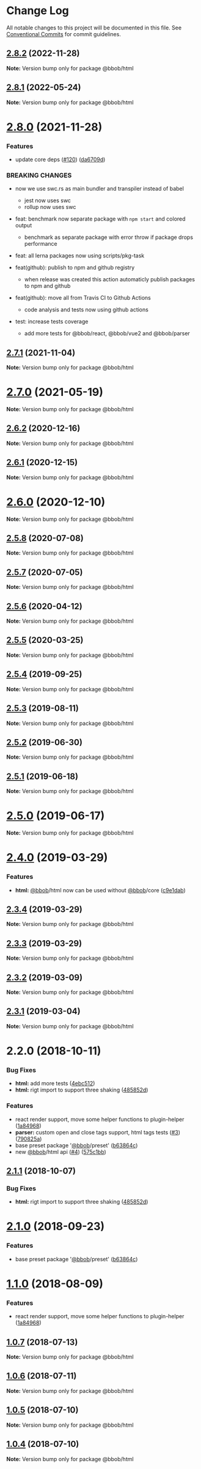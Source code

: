 # Change Log

All notable changes to this project will be documented in this file.
See [Conventional Commits](https://conventionalcommits.org) for commit guidelines.

## [2.8.2](https://github.com/JiLiZART/bbob/compare/v2.8.1...v2.8.2) (2022-11-28)

**Note:** Version bump only for package @bbob/html





## [2.8.1](https://github.com/JiLiZART/bbob/compare/v2.8.0...v2.8.1) (2022-05-24)

**Note:** Version bump only for package @bbob/html





# [2.8.0](https://github.com/JiLiZART/bbob/compare/v2.7.0...v2.8.0) (2021-11-28)


### Features

* update core deps ([#120](https://github.com/JiLiZART/bbob/issues/120)) ([da6709d](https://github.com/JiLiZART/bbob/commit/da6709d43799304e62d51cd03921e261308db80f))


### BREAKING CHANGES

* now we use swc.rs as main bundler and transpiler instead of babel
  - jest now uses swc
  - rollup now uses swc

* feat: benchmark now separate package with `npm start` and colored output
  - benchmark as separate package with error throw if package drops performance

* feat: all lerna packages now using scripts/pkg-task

* feat(github): publish to npm and github registry
  - when release was created this action automaticly publish packages to npm and github

* feat(github): move all from Travis CI to Github Actions
  - code analysis and tests now using github actions

* test: increase tests coverage
  - add more tests for @bbob/react, @bbob/vue2 and @bbob/parser





## [2.7.1](https://github.com/JiLiZART/bbob/compare/v2.7.0...v2.7.1) (2021-11-04)

**Note:** Version bump only for package @bbob/html





# [2.7.0](https://github.com/JiLiZART/bbob/compare/v2.5.8...v2.7.0) (2021-05-19)

**Note:** Version bump only for package @bbob/html





## [2.6.2](https://github.com/JiLiZART/bbob/compare/v2.5.8...v2.6.2) (2020-12-16)

**Note:** Version bump only for package @bbob/html





## [2.6.1](https://github.com/JiLiZART/bbob/compare/v2.5.8...v2.6.1) (2020-12-15)

**Note:** Version bump only for package @bbob/html





# [2.6.0](https://github.com/JiLiZART/bbob/compare/v2.5.8...v2.6.0) (2020-12-10)

**Note:** Version bump only for package @bbob/html





## [2.5.8](https://github.com/JiLiZART/bbob/compare/v2.5.7...v2.5.8) (2020-07-08)

**Note:** Version bump only for package @bbob/html





## [2.5.7](https://github.com/JiLiZART/bbob/compare/v2.5.6...v2.5.7) (2020-07-05)

**Note:** Version bump only for package @bbob/html





## [2.5.6](https://github.com/JiLiZART/bbob/compare/v2.5.5...v2.5.6) (2020-04-12)

**Note:** Version bump only for package @bbob/html





## [2.5.5](https://github.com/JiLiZART/bbob/compare/v2.5.4...v2.5.5) (2020-03-25)

**Note:** Version bump only for package @bbob/html





<a name="2.5.4"></a>
## [2.5.4](https://github.com/JiLiZART/bbob/compare/v2.4.1...v2.5.4) (2019-09-25)




**Note:** Version bump only for package @bbob/html

<a name="2.5.3"></a>
## [2.5.3](https://github.com/JiLiZART/bbob/compare/v2.4.1...v2.5.3) (2019-08-11)




**Note:** Version bump only for package @bbob/html

<a name="2.5.2"></a>
## [2.5.2](https://github.com/JiLiZART/bbob/compare/v2.4.1...v2.5.2) (2019-06-30)




**Note:** Version bump only for package @bbob/html

<a name="2.5.1"></a>
## [2.5.1](https://github.com/JiLiZART/bbob/compare/v2.4.1...v2.5.1) (2019-06-18)




**Note:** Version bump only for package @bbob/html

<a name="2.5.0"></a>
# [2.5.0](https://github.com/JiLiZART/bbob/compare/v2.4.1...v2.5.0) (2019-06-17)




**Note:** Version bump only for package @bbob/html

<a name="2.4.0"></a>
# [2.4.0](https://github.com/JiLiZART/bbob/compare/v2.3.4...v2.4.0) (2019-03-29)


### Features

* **html:** [@bbob](https://github.com/bbob)/html now can be used without [@bbob](https://github.com/bbob)/core ([c9e1dab](https://github.com/JiLiZART/bbob/commit/c9e1dab))




<a name="2.3.4"></a>
## [2.3.4](https://github.com/JiLiZART/bbob/compare/v2.3.2...v2.3.4) (2019-03-29)




**Note:** Version bump only for package @bbob/html

<a name="2.3.3"></a>
## [2.3.3](https://github.com/JiLiZART/bbob/compare/v2.3.2...v2.3.3) (2019-03-29)




**Note:** Version bump only for package @bbob/html

<a name="2.3.2"></a>
## [2.3.2](https://github.com/JiLiZART/bbob/compare/v2.3.1...v2.3.2) (2019-03-09)




**Note:** Version bump only for package @bbob/html

<a name="2.3.1"></a>
## [2.3.1](https://github.com/JiLiZART/bbob/compare/v2.3.0...v2.3.1) (2019-03-04)




**Note:** Version bump only for package @bbob/html

<a name="2.2.0"></a>
# 2.2.0 (2018-10-11)


### Bug Fixes

* **html:** add more tests ([4ebc512](https://github.com/JiLiZART/bbob/commit/4ebc512))
* **html:** rigt import to support three shaking ([485852d](https://github.com/JiLiZART/bbob/commit/485852d))


### Features

* react render support, move some helper functions to plugin-helper ([1a84968](https://github.com/JiLiZART/bbob/commit/1a84968))
* **parser:** custom open and close tags support, html tags tests ([#3](https://github.com/JiLiZART/bbob/issues/3)) ([790825a](https://github.com/JiLiZART/bbob/commit/790825a))
* base preset package '[@bbob](https://github.com/bbob)/preset' ([b63864c](https://github.com/JiLiZART/bbob/commit/b63864c))
* new [@bbob](https://github.com/bbob)/html api ([#4](https://github.com/JiLiZART/bbob/issues/4)) ([575c1bb](https://github.com/JiLiZART/bbob/commit/575c1bb))




<a name="2.1.1"></a>
## [2.1.1](https://github.com/JiLiZART/bbob/compare/@bbob/html@2.1.0...@bbob/html@2.1.1) (2018-10-07)


### Bug Fixes

* **html:** rigt import to support three shaking ([485852d](https://github.com/JiLiZART/bbob/commit/485852d))




<a name="2.1.0"></a>
# [2.1.0](https://github.com/JiLiZART/bbob/compare/@bbob/html@2.0.0...@bbob/html@2.1.0) (2018-09-23)


### Features

* base preset package '[@bbob](https://github.com/bbob)/preset' ([b63864c](https://github.com/JiLiZART/bbob/commit/b63864c))




<a name="1.1.0"></a>
# [1.1.0](https://github.com/JiLiZART/bbob/compare/@bbob/html@1.0.7...@bbob/html@1.1.0) (2018-08-09)


### Features

* react render support, move some helper functions to plugin-helper ([1a84968](https://github.com/JiLiZART/bbob/commit/1a84968))




<a name="1.0.7"></a>
## [1.0.7](https://github.com/JiLiZART/bbob/compare/@bbob/html@1.0.6...@bbob/html@1.0.7) (2018-07-13)




**Note:** Version bump only for package @bbob/html

<a name="1.0.6"></a>
## [1.0.6](https://github.com/JiLiZART/bbob/compare/@bbob/html@1.0.5...@bbob/html@1.0.6) (2018-07-11)




**Note:** Version bump only for package @bbob/html

<a name="1.0.5"></a>
## [1.0.5](https://github.com/JiLiZART/bbob/compare/@bbob/html@1.0.4...@bbob/html@1.0.5) (2018-07-10)




**Note:** Version bump only for package @bbob/html

<a name="1.0.4"></a>
## [1.0.4](https://github.com/JiLiZART/bbob/compare/@bbob/html@1.0.3...@bbob/html@1.0.4) (2018-07-10)




**Note:** Version bump only for package @bbob/html
